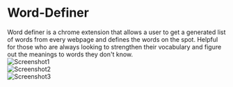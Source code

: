 # Word-Definer

Word definer is a chrome extension that allows a user to get a generated list of words from every webpage and defines the words on the spot. Helpful for those 
who are always looking to strengthen their vocabulary and figure out the meanings to words they don't know. 
<br>
![Screenshot1](https://i.ibb.co/RN46Lsm/screenshot3.jpg)
<br>
![Screenshot2](https://i.ibb.co/h8ghj37/screenshot2.jpg)
<br>
![Screenshot3](https://i.ibb.co/M7b7zrC/screenshot1.jpg)

